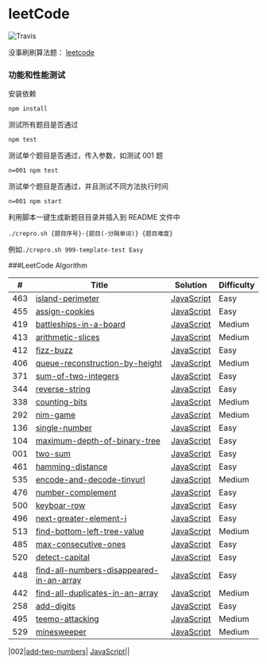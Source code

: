 # leetCode

![Travis](https://img.shields.io/travis/rust-lang/rust.svg)

没事刷刷算法题： [leetcode](https://leetcode.com/problemset/algorithms/)

### 功能和性能测试

安装依赖

```
npm install
```

测试所有题目是否通过

```
npm test
```

测试单个题目是否通过，传入参数，如测试 001 题

```
n=001 npm test
```

测试单个题目是否通过，并且测试不同方法执行时间

```
n=001 npm start
```

利用脚本一键生成新题目目录并插入到 README 文件中

```
./crepro.sh {题目序号}-{题目(-分隔单词)} {题目难度}
```

例如`./crepro.sh 999-template-test Easy`

###LeetCode Algorithm

| #   | Title                                                                                                                  | Solution                                                                       | Difficulty |
| --- | ---------------------------------------------------------------------------------------------------------------------- | ------------------------------------------------------------------------------ | ---------- |
| 463 | [island-perimeter](https://leetcode.com/problems/island-perimeter/)                                                    | [JavaScript](./problems/463-island-perimeter/index.js)                         | Easy       |
| 455 | [assign-cookies](https://oj.leetcode.com/problems/assign-cookies/)                                                     | [JavaScript](./problems/455-assign-cookies/index.js)                           | Easy       |
| 419 | [battleships-in-a-board](https://leetcode.com/problems/battleships-in-a-board/)                                        | [JavaScript](./problems/419-battleships-in-a-board/index.js)                   | Medium     |
| 413 | [arithmetic-slices](https://leetcode.com/problems/arithmetic-slices/)                                                  | [JavaScript](./problems/413-arithmetic-slices/index.js)                        | Medium     |
| 412 | [fizz-buzz](https://leetcode.com/problems/fizz-buzz/)                                                                  | [JavaScript](./problems/412-fizz-buzz/index.js)                                | Easy       |
| 406 | [queue-reconstruction-by-height](https://leetcode.com/problems/queue-reconstruction-by-height/)                        | [JavaScript](./problems/406-queue-reconstruction-by-height/index.js)           | Medium     |
| 371 | [sum-of-two-integers](https://leetcode.com/problems/sum-of-two-integers/)                                              | [JavaScript](./problems/371-sum-of-two-integers/index.js)                      | Easy       |
| 344 | [reverse-string](https://leetcode.com/problems/reverse-string/)                                                        | [JavaScript](./problems/344-reverse-string/index.js)                           | Easy       |
| 338 | [counting-bits](https://leetcode.com/problems/counting-bits/)                                                          | [JavaScript](./problems/338-counting-bits/index.js)                            | Medium     |
| 292 | [nim-game](https://leetcode.com/problems/nim-game/)                                                                    | [JavaScript](./problems/292-nim-game/index.js)                                 | Medium     |
| 136 | [single-number](https://leetcode.com/problems/single-number/)                                                          | [JavaScript](./problems/136-single-number/index.js)                            | Easy       |
| 104 | [maximum-depth-of-binary-tree](https://oj.leetcode.com/problems/maximum-depth-of-binary-tree/)                         | [JavaScript](./problems/104-maximum-depth-of-binary-tree/index.js)             | Easy       |
| 001 | [two-sum](https://oj.leetcode.com/problems/two-sum/)                                                                   | [JavaScript](./problems/001-two-num/index.js)                                  | Easy       |
| 461 | [hamming-distance](https://oj.leetcode.com/problems/hamming-distance/)                                                 | [JavaScript](./problems/461-hamming-distance/index.js)                         | Easy       |
| 535 | [encode-and-decode-tinyurl](https://oj.leetcode.com/problems/encode-and-decode-tinyurl/)                               | [JavaScript](./problems/535-encode-and-decode-tinyurl/index.js)                | Medium     |
| 476 | [number-complement](https://oj.leetcode.com/problems/number-complement/)                                               | [JavaScript](./problems/476-number-complement/index.js)                        | Easy       |
| 500 | [keyboar-row](https://oj.leetcode.com/problems/keyboar-row/)                                                           | [JavaScript](./problems/500-keyboar-row/index.js)                              | Easy       |
| 496 | [next-greater-element-i](https://oj.leetcode.com/problems/next-greater-element-i/)                                     | [JavaScript](./problems/496-next-greater-element-i/index.js)                   | Easy       |
| 513 | [find-bottom-left-tree-value](https://oj.leetcode.com/problems/find-bottom-left-tree-value/)                           | [JavaScript](./problems/513-find-bottom-left-tree-value/index.js)              | Medium     |
| 485 | [max-consecutive-ones](https://oj.leetcode.com/problems/max-consecutive-ones/)                                         | [JavaScript](./problems/485-max-consecutive-ones/index.js)                     | Easy       |
| 520 | [detect-capital](https://oj.leetcode.com/problems/detect-capital/)                                                     | [JavaScript](./problems/520-detect-capital/index.js)                           | Easy       |
| 448 | [find-all-numbers-disappeared-in-an-array](https://oj.leetcode.com/problems/find-all-numbers-disappeared-in-an-array/) | [JavaScript](./problems/448-find-all-numbers-disappeared-in-an-array/index.js) | Easy       |
| 442 | [find-all-duplicates-in-an-array](https://oj.leetcode.com/problems/find-all-duplicates-in-an-array/)                   | [JavaScript](./problems/442-find-all-duplicates-in-an-array/index.js)          | Medium     |
| 258 | [add-digits](https://oj.leetcode.com/problems/add-digits/)                                                             | [JavaScript](./problems/258-add-digits/index.js)                               | Easy       |
| 495 | [teemo-attacking](https://oj.leetcode.com/problems/teemo-attacking/)                                                   | [JavaScript](./problems/495-teemo-attacking/index.js)                          | Medium     |
| 529 | [minesweeper](https://oj.leetcode.com/problems/minesweeper/)                                                           | [JavaScript](./problems/529-minesweeper/index.js)                              | Medium     |
|002|[add-two-numbers](https://oj.leetcode.com/problems/add-two-numbers/)| [JavaScript](./problems/002-add-two-numbers/index.js)||
